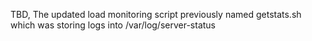 TBD, The updated load monitoring script previously named getstats.sh which was storing logs into /var/log/server-status
